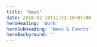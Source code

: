 ```yaml
---
title: 'News'
date: 2018-02-10T11:52:18+07:00
heroHeading: 'Work'
heroSubHeading: 'News & Events'
heroBackground: ''
---
```

